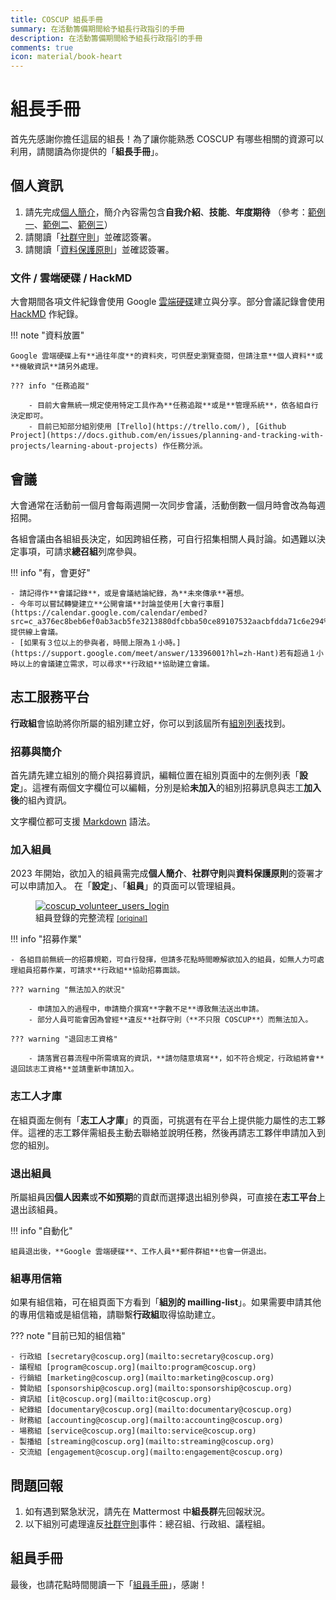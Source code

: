 ```yaml
---
title: COSCUP 組長手冊
summary: 在活動籌備期間給予組長行政指引的手冊
description: 在活動籌備期間給予組長行政指引的手冊
comments: true
icon: material/book-heart
---
```


# 組長手冊

首先先感謝你擔任這屆的組長！為了讓你能熟悉 COSCUP 有哪些相關的資源可以利用，請閱讀為你提供的「**組長手冊**」。

## 個人資訊

1. 請先完成[個人簡介](https://volunteer.coscup.org/setting/profile)，簡介內容需包含**自我介紹**、**技能**、**年度期待** （參考：[範例一](https://volunteer.coscup.org/user/e161787f)、[範例二](https://volunteer.coscup.org/user/2b17b7b8)、[範例三](https://volunteer.coscup.org/user/6c74e623)）
2. 請閱讀「[社群守則](https://volunteer.coscup.org/coc)」並確認簽署。
3. 請閱讀「[資料保護原則](https://volunteer.coscup.org/security_guard)」並確認簽署。

### 文件 / 雲端硬碟 / HackMD

大會期間各項文件紀錄會使用 Google [雲端硬碟](https://drive.google.com/drive/folders/0AOZjvdnZrYhQUk9PVA)建立與分享。部分會議記錄會使用 [HackMD](https://hackmd.io/team/coscup) 作紀錄。

!!! note "資料放置"

    Google 雲端硬碟上有**過往年度**的資料夾，可供歷史瀏覽查閱，但請注意**個人資料**或**機敏資訊**請另外處理。

    ??? info "任務追蹤"

        - 目前大會無統一規定使用特定工具作為**任務追蹤**或是**管理系統**，依各組自行決定即可。
        - 目前已知部分組別使用 [Trello](https://trello.com/), [Github Project](https://docs.github.com/en/issues/planning-and-tracking-with-projects/learning-about-projects) 作任務分派。

## 會議

大會通常在活動前一個月會每兩週開一次同步會議，活動倒數一個月時會改為每週招開。

各組會議由各組組長決定，如因跨組任務，可自行招集相關人員討論。如遇難以決定事項，可請求**總召組**列席參與。

!!! info "有，會更好"

    - 請記得作**會議記錄**，或是會議結論紀錄，為**未來傳承**著想。
    - 今年可以嘗試轉變建立**公開會議**討論並使用[大會行事曆](https://calendar.google.com/calendar/embed?src=c_a376ec8beb6ef0ab3acb5fe3213880dfcbba50ce89107532aacbfdda71c6e294%40group.calendar.google.com&ctz=Asia%2FTaipe)提供線上會議。
    - [如果有３位以上的參與者，時間上限為１小時。](https://support.google.com/meet/answer/13396001?hl=zh-Hant)若有超過１小時以上的會議建立需求，可以尋求**行政組**協助建立會議。

## 志工服務平台

**行政組**會協助將你所屬的組別建立好，你可以到該屆所有[組別列表](https://volunteer.coscup.org/project/2023/)找到。

### 招募與簡介

首先請先建立組別的簡介與招募資訊，編輯位置在組別頁面中的左側列表「**設定**」。這裡有兩個文字欄位可以編輯，分別是給**未加入**的組別招募訊息與志工**加入後**的組內資訊。

文字欄位都可支援 [Markdown](https://zh.wikipedia.org/zh-tw/Markdown) 語法。

### 加入組員

2023 年開始，欲加入的組員需完成**個人簡介**、**社群守則**與**資料保護原則**的簽署才可以申請加入。
在「**設定**」、「**組員**」的頁面可以管理組員。

<figure markdown>
  <a href="https://volunteer.coscup.org/doc/docs_users_login.svg">
    <img alt="coscup_volunteer_users_login" src="https://volunteer.coscup.org/doc/docs_users_login.svg">
  </a>
  <figcaption>組員登錄的完整流程 <small><a href="https://volunteer.coscup.org/doc/docs_users_login.svg">[original]</a></small></figcaption>
</figure>

!!! info "招募作業"

    - 各組目前無統一的招募規範，可自行發揮，但請多花點時間瞭解欲加入的組員，如無人力可處理組員招募作業，可請求**行政組**協助招募面談。

    ??? warning "無法加入的狀況"

        - 申請加入的過程中，申請簡介撰寫**字數不足**導致無法送出申請。
        - 部分人員可能會因為曾經**違反**社群守則（**不只限 COSCUP**）而無法加入。

    ??? warning "退回志工資格"

        - 請落實召募流程中所需填寫的資訊，**請勿隨意填寫**，如不符合規定，行政組將會**退回該志工資格**並請重新申請加入。

### 志工人才庫

在組頁面左側有「**志工人才庫**」的頁面，可挑選有在平台上提供能力屬性的志工夥伴。這裡的志工夥伴需組長主動去聯絡並說明任務，然後再請志工夥伴申請加入到您的組別。

### 退出組員

所屬組員因**個人因素**或**不如預期**的貢獻而選擇退出組別參與，可直接在**志工平台**上退出該組員。

!!! info "自動化"

    組員退出後，**Google 雲端硬碟**、工作人員**郵件群組**也會一併退出。

### 組專用信箱

如果有組信箱，可在組頁面下方看到「**組別的 mailling-list**」。如果需要申請其他的專用信箱或是組信箱，請聯繫**行政組**取得協助建立。

??? note "目前已知的組信箱"

    - 行政組 [secretary@coscup.org](mailto:secretary@coscup.org)
    - 議程組 [program@coscup.org](mailto:program@coscup.org)
    - 行銷組 [marketing@coscup.org](mailto:marketing@coscup.org)
    - 贊助組 [sponsorship@coscup.org](mailto:sponsorship@coscup.org)
    - 資訊組 [it@coscup.org](mailto:it@coscup.org)
    - 紀錄組 [documentary@coscup.org](mailto:documentary@coscup.org)
    - 財務組 [accounting@coscup.org](mailto:accounting@coscup.org)
    - 場務組 [service@coscup.org](mailto:service@coscup.org)
    - 製播組 [streaming@coscup.org](mailto:streaming@coscup.org)
    - 交流組 [engagement@coscup.org](mailto:engagement@coscup.org)

## 問題回報

1. 如有遇到緊急狀況，請先在 Mattermost 中**組長群**先回報狀況。
2. 以下組別可處理違反[社群守則](https://volunteer.coscup.org/coc)事件：總召組、行政組、議程組。

## 組員手冊

最後，也請花點時間閱讀一下「[組員手冊](./team_member_handbook.md)」，感謝！

